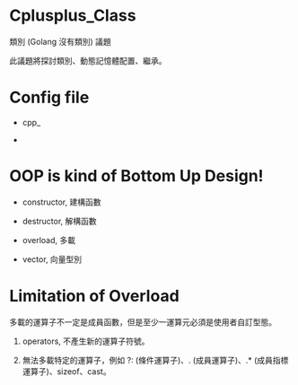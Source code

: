# Cplusplus_Class
類別 (Golang 沒有類別) 議題

此議題將探討類別、動態記憶體配置、繼承。

# Config file

* cpp_

*

# OOP is kind of Bottom Up Design!

* constructor, 建構函數

* destructor, 解構函數

* overload, 多載

* vector, 向量型別

# Limitation of Overload 

多載的運算子不一定是成員函數，但是至少一運算元必須是使用者自訂型態。

1. operators, 不產生新的運算子符號。

2. 無法多載特定的運算子，例如 ?: (條件運算子)、. (成員運算子)、.* (成員指標運算子)、sizeof、cast。

